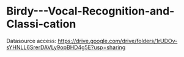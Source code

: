 # Birdy---Vocal-Recognition-and-Classi-cation
Datasource access: https://drive.google.com/drive/folders/1rUDOv-sYHNLL6SrerDAVLy9opBHD4g5E?usp=sharing
